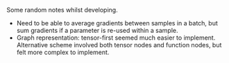 Some random notes whilst developing.

- Need to be able to average gradients between samples in a batch, but sum gradients if a parameter is re-used within a sample.
- Graph representation: tensor-first seemed much easier to implement. Alternative scheme involved both tensor nodes and function nodes, but felt more complex to implement.
